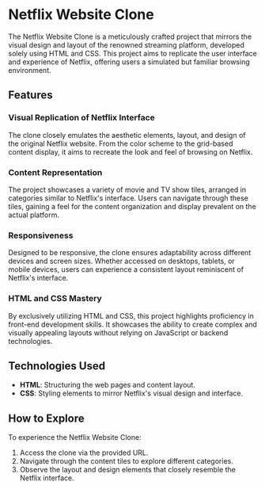 # Netflix Website Clone

The Netflix Website Clone is a meticulously crafted project that mirrors the visual design and layout of the renowned streaming platform, developed solely using HTML and CSS. This project aims to replicate the user interface and experience of Netflix, offering users a simulated but familiar browsing environment.

## Features

### Visual Replication of Netflix Interface
The clone closely emulates the aesthetic elements, layout, and design of the original Netflix website. From the color scheme to the grid-based content display, it aims to recreate the look and feel of browsing on Netflix.

### Content Representation
The project showcases a variety of movie and TV show tiles, arranged in categories similar to Netflix's interface. Users can navigate through these tiles, gaining a feel for the content organization and display prevalent on the actual platform.

### Responsiveness
Designed to be responsive, the clone ensures adaptability across different devices and screen sizes. Whether accessed on desktops, tablets, or mobile devices, users can experience a consistent layout reminiscent of Netflix's interface.

### HTML and CSS Mastery
By exclusively utilizing HTML and CSS, this project highlights proficiency in front-end development skills. It showcases the ability to create complex and visually appealing layouts without relying on JavaScript or backend technologies.

## Technologies Used
- **HTML**: Structuring the web pages and content layout.
- **CSS**: Styling elements to mirror Netflix's visual design and interface.

## How to Explore
To experience the Netflix Website Clone:
1. Access the clone via the provided URL.
2. Navigate through the content tiles to explore different categories.
3. Observe the layout and design elements that closely resemble the Netflix interface.
